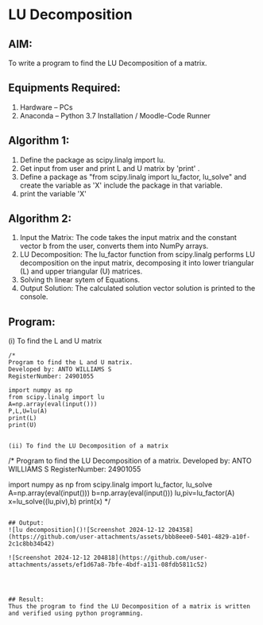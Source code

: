 # LU Decomposition 

## AIM:
To write a program to find the LU Decomposition of a matrix.

## Equipments Required:
1. Hardware – PCs
2. Anaconda – Python 3.7 Installation / Moodle-Code Runner

## Algorithm 1:
1. Define the package as scipy.linalg import lu.
2. Get input from user and print L and U matrix by 'print' .
3. Define a package as "from scipy.linalg import lu_factor, lu_solve" and create the variable as 'X' include the package in that variable.
4. print the variable 'X'

## Algorithm 2:
1. Input the Matrix: The code takes the input matrix and the constant vector b from the user, converts them into NumPy arrays.
2. LU Decomposition: The lu_factor function from scipy.linalg performs LU decomposition on the input matrix, decomposing it into lower triangular (L) and upper triangular (U) matrices.
3. Solving th linear sytem of Equations.
4. Output Solution: The calculated solution vector solution is printed to the console.


## Program:
(i) To find the L and U matrix
```
/*
Program to find the L and U matrix.
Developed by: ANTO WILLIAMS S
RegisterNumber: 24901055

import numpy as np
from scipy.linalg import lu
A=np.array(eval(input()))
P,L,U=lu(A)
print(L)
print(U)


(ii) To find the LU Decomposition of a matrix
```
/*
Program to find the LU Decomposition of a matrix.
Developed by: ANTO WILLIAMS S 
RegisterNumber: 24901055

import numpy as np
from scipy.linalg import lu_factor, lu_solve
A=np.array(eval(input()))
b=np.array(eval(input()))
lu,piv=lu_factor(A)
x=lu_solve((lu,piv),b)
print(x)
*/
```

## Output:
![lu decomposition]()![Screenshot 2024-12-12 204358](https://github.com/user-attachments/assets/bbb8eee0-5401-4829-a10f-2c1c8bb34b42)

![Screenshot 2024-12-12 204818](https://github.com/user-attachments/assets/ef1d67a8-7bfe-4bdf-a131-08fdb5811c52)




## Result:
Thus the program to find the LU Decomposition of a matrix is written and verified using python programming.

